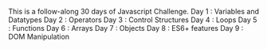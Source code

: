 This is a follow-along 30 days of Javascript Challenge.
Day 1 : Variables and Datatypes
Day 2 : Operators
Day 3 : Control Structures
Day 4 : Loops
Day 5 : Functions
Day 6 : Arrays
Day 7 : Objects
Day 8 : ES6+ features
Day 9 : DOM Manipulation
